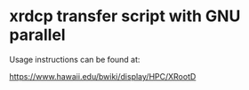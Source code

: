 # xrdcp transfer script with GNU parallel

Usage instructions can be found at:

https://www.hawaii.edu/bwiki/display/HPC/XRootD

